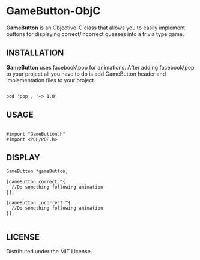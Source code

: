 GameButton-ObjC
===============
**GameButton** is an Objective-C class that allows you to easily implement buttons for displaying correct/incorrect guesses into a trivia type game.

INSTALLATION
-----
**GameButton** uses facebook\pop for animations.  After adding facebook\pop to your project all you have to do is add GameButton header and implementation files to your project.
```objc

pod 'pop', '~> 1.0'
```

USAGE
-----
```objc

#import "GameButton.h"
#import <POP/POP.h>
```
DISPLAY
-----
```objc
GameButton *gameButton;

[gameButton correct:^{
  //Do something following animation
}];

[gameButton incorrect:^{
  //Do something following animation
}];


```

LICENSE
-------------------

Distributed under the MIT License.
